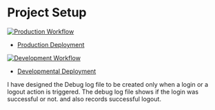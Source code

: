 # Project Setup

[![Production Workflow](https://github.com/sumanaashok/IS601_Project_1/actions/workflows/prod.yml/badge.svg)](https://github.com/sumanaashok/IS601_logging/actions/workflows/prod.yml)

* [Production Deployment](https://sumana-prod.herokuapp.com/)


[![Development Workflow](https://github.com/sumanaashok/IS601_Project_1/actions/workflows/dev.yml/badge.svg?event=status)](https://github.com/sumanaashok/IS601_logging/actions/workflows/dev.yml)

* [Developmental Deployment](https://sumana-dev.herokuapp.com/)

I have designed the Debug log file to be created only when a login or a logout action is triggered. 
The debug log file shows if the login was successful or not. and also records successful logout. 